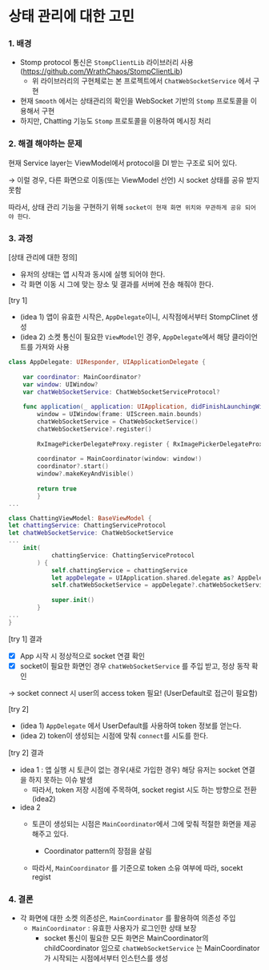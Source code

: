 # 상태 관리에 대한 고민

### 1. 배경

- Stomp protocol 통신은 `StompClientLib` 라이브러리 사용 (https://github.com/WrathChaos/StompClientLib)
    - 위 라이브러리의 구현체로는 본 프로젝트에서 `ChatWebSocketService` 에서 구현
- 현재 `Smooth` 에서는 상태관리의 확인을 WebSocket 기반의 `Stomp` 프로토콜을 이용해서 구현
- 하지만, Chatting 기능도 `Stomp` 프로토콜을 이용하여 메시징 처리

### 2. **해결 해야하는 문제**

현재 Service layer는 ViewModel에서 protocol을 DI 받는 구조로 되어 있다.

→ 이럴 경우, 다른 화면으로 이동(또는 ViewModel 선언) 시 socket 상태를 공유 받지 못함

따라서, 상태 관리 기능을 구현하기 위해 `socket이 현재 화면 위치와 무관하게 공유 되어야 한다`.

### 3. **과정**

[상태 관리에 대한 정의]

- 유저의 상태는 앱 시작과 동시에 실행 되어야 한다.
- 각 화면 이동 시 그에 맞는 장소 및 결과를 서버에 전송 해줘야 한다.

[try 1] 

- (idea 1) 앱이 유효한 시작은, `AppDelegate`이니, 시작점에서부터 StompClinet 생성
- (idea 2) 소켓 통신이 필요한 `ViewModel`인 경우, `AppDelegate`에서 해당 클라이언트를 가져와 사용

```swift
class AppDelegate: UIResponder, UIApplicationDelegate {
    
    var coordinator: MainCoordinator?
    var window: UIWindow?
    var chatWebSocketService: ChatWebSocketServiceProtocol?
    
    func application(_ application: UIApplication, didFinishLaunchingWithOptions launchOptions: [UIApplication.LaunchOptionsKey: Any]?) -> Bool {
        window = UIWindow(frame: UIScreen.main.bounds)
        chatWebSocketService = ChatWebSocketService()
        chatWebSocketService?.register()
        
        RxImagePickerDelegateProxy.register { RxImagePickerDelegateProxy(imagePicker: $0) }
        
        coordinator = MainCoordinator(window: window!)
        coordinator?.start()
        window?.makeKeyAndVisible()
        
        return true
		}
...
```

```swift
class ChattingViewModel: BaseViewModel {
let chattingService: ChattingServiceProtocol
let chatWebSocketService: ChatWebSocketService
... 
	init(
	        chattingService: ChattingServiceProtocol
	    ) {
	        self.chattingService = chattingService
	        let appDelegate = UIApplication.shared.delegate as? AppDelegate
	        self.chatWebSocketService = appDelegate?.chatWebSocketService as! ChatWebSocketService
	        
	        super.init()
	    }
...
}
```

[try 1] 결과

- [x]  App 시작 시 정상적으로 socket 연결 확인
- [x]  socket이 필요한 화면인 경우 `chatWebSocketService` 를 주입 받고, 정상 동작 확인

→ socket connect 시 user의 access token 필요! (UserDefault로 접근이 필요함)

[try 2]

- (idea 1) `AppDelegate` 에서 UserDefault를 사용하여 token 정보를 얻는다.
- (idea 2) token이 생성되는 시점에 맞춰 `connect`를 시도를 한다.

[try 2] 결과 

- idea 1 : 앱 실행 시 토큰이 없는 경우(새로 가입한 경우) 해당 유저는 socket 연결을 하지 못하는 이슈 발생
    - 따라서, token 저장 시점에 주목하여, socket regist 시도 하는 방향으로 전환 (idea2)
- idea 2
    - 토큰이 생성되는 시점은 `MainCoordinator`에서 그에 맞춰 적절한 화면을 제공해주고 있다.
        - Coordinator pattern의 장점을 살림
    
    - 따라서, `MainCoordinator` 를 기준으로 token 소유 여부에 따라, socekt regist

### 4. 결론

- 각 화면에 대한 소켓 의존성은, `MainCoordinator` 를 활용하여 의존성 주입
    - `MainCoordinator` : 유효한 사용자가 로그인한 상태 보장
        - socket 통신이 필요한 모든 화면은 MainCoordinator의 childCoordinator 임으로  `chatWebSocketService` 는 MainCoordinator가 시작되는 시점에서부터 인스턴스를 생성